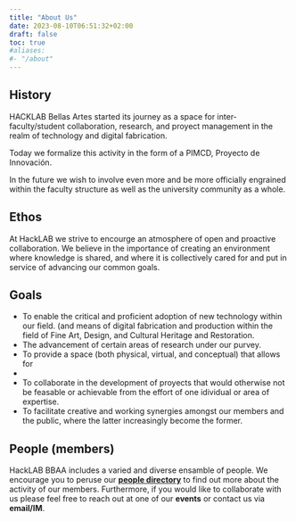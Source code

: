 ```yaml
---
title: "About Us"
date: 2023-08-10T06:51:32+02:00
draft: false
toc: true
#aliases:
#- "/about"
---
```


## History

HACKLAB Bellas Artes started its journey as a space for inter-faculty/student collaboration, research, and proyect management in the realm of technology and digital fabrication.

Today we formalize this activity in the form of a PIMCD, Proyecto de Innovación.

In the future we wish to involve even more and be more officially engrained within the faculty structure as well as the university community as a whole.


## Ethos

At HackLAB we strive to encourge an atmosphere of open and proactive collaboration. We believe in the importance of creating an environment where knowledge is shared, and where it is collectively cared for and put in service of advancing our common goals.


## Goals

- To enable the critical and proficient adoption of new technology within our field. (and means of digital fabrication and production within the field of Fine Art, Design, and Cultural Heritage and Restoration.
- The advancement of certain areas of research under our purvey.
- To provide a space (both physical, virtual, and conceptual) that allows for 
-  
- To collaborate in the development of proyects that would otherwise not be feasable or achievable from the effort of one idividual or area of expertise.
- To facilitate creative and working synergies amongst our members and the public, where the latter increasingly become the former.


## People (members)

HackLAB BBAA includes a varied and diverse ensamble of people. We encourage you to peruse our **[people directory](/people)** to find out more about the activity of our members.
Furthermore, if you would like to collaborate with us please feel free to reach out at one of our **events** or contact us via **email/IM**. 
